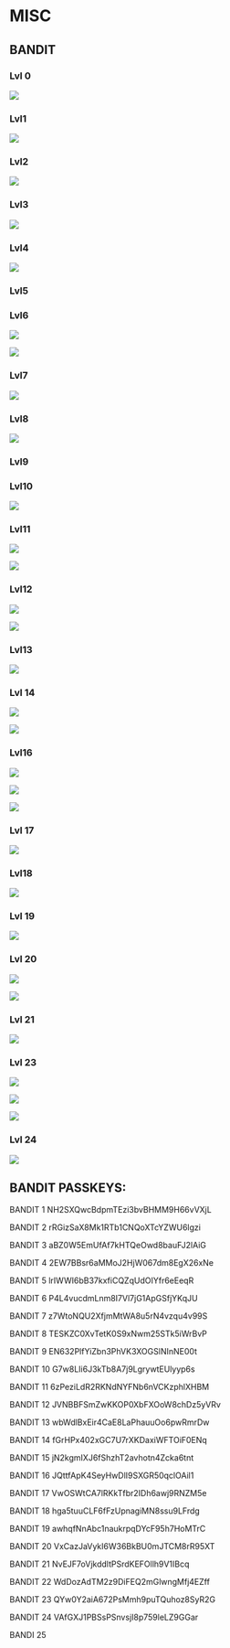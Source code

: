 # MISC

## BANDIT

### Lvl 0

![](/home/saiikishen/snap/marktext/9/.config/marktext/images/2023-07-18-20-53-02-Screenshot%20from%202023-07-05%2019-17-55.png)



### Lvl1

![](/home/saiikishen/snap/marktext/9/.config/marktext/images/2023-07-18-20-53-19-Screenshot%20from%202023-07-05%2019-20-37.png)



### Lvl2

![](/home/saiikishen/snap/marktext/9/.config/marktext/images/2023-07-18-20-53-41-Screenshot%20from%202023-07-05%2019-22-05.png)



### Lvl3

![](/home/saiikishen/snap/marktext/9/.config/marktext/images/2023-07-18-20-55-03-Screenshot%20from%202023-07-05%2019-24-47.png)



### Lvl4

![](/home/saiikishen/snap/marktext/9/.config/marktext/images/2023-07-18-20-55-20-Screenshot%20from%202023-07-05%2019-30-26.png)



### Lvl5



### Lvl6

![](/home/saiikishen/snap/marktext/9/.config/marktext/images/2023-07-18-20-59-19-Screenshot%20from%202023-07-05%2020-29-09.png)

![](/home/saiikishen/snap/marktext/9/.config/marktext/images/2023-07-18-20-59-31-Screenshot%20from%202023-07-05%2020-29-44.png)



### Lvl7

![](/home/saiikishen/snap/marktext/9/.config/marktext/images/2023-07-18-21-03-14-Screenshot%20from%202023-07-05%2020-44-54.png)



### Lvl8

![](/home/saiikishen/snap/marktext/9/.config/marktext/images/2023-07-18-21-04-51-Screenshot%20from%202023-07-05%2021-01-11.png)



### Lvl9



### Lvl10

![](/home/saiikishen/snap/marktext/9/.config/marktext/images/2023-07-18-21-05-29-Screenshot%20from%202023-07-05%2021-14-47.png)





### Lvl11

![](/home/saiikishen/snap/marktext/9/.config/marktext/images/2023-07-18-21-06-22-Screenshot%20from%202023-07-05%2021-18-30.png)

![](/home/saiikishen/snap/marktext/9/.config/marktext/images/2023-07-18-21-06-29-Screenshot%20from%202023-07-05%2021-17-45.png)



### Lvl12

![](/home/saiikishen/snap/marktext/9/.config/marktext/images/2023-07-18-21-16-16-Screenshot%20from%202023-07-05%2022-07-53.png)

![](/home/saiikishen/snap/marktext/9/.config/marktext/images/2023-07-18-21-16-33-Screenshot%20from%202023-07-05%2022-08-28.png)



### Lvl13

![](/home/saiikishen/snap/marktext/9/.config/marktext/images/2023-07-18-21-17-17-Screenshot%20from%202023-07-05%2022-21-39.png)

### Lvl 14

![](/home/saiikishen/snap/marktext/9/.config/marktext/images/2023-07-18-21-17-45-Screenshot%20from%202023-07-05%2022-14-09.png)

![](/home/saiikishen/snap/marktext/9/.config/marktext/images/2023-07-18-21-18-03-Screenshot%20from%202023-07-05%2022-26-58.png)

### Lvl16

![](/home/saiikishen/snap/marktext/9/.config/marktext/images/2023-07-18-21-18-43-Screenshot%20from%202023-07-05%2023-32-25.png)

![](/home/saiikishen/snap/marktext/9/.config/marktext/images/2023-07-18-21-21-20-Screenshot%20from%202023-07-05%2023-32-50.png)

![](/home/saiikishen/snap/marktext/9/.config/marktext/images/2023-07-18-21-21-28-Screenshot%20from%202023-07-05%2023-36-33.png)



### Lvl 17

![](/home/saiikishen/snap/marktext/9/.config/marktext/images/2023-07-18-21-21-45-Screenshot%20from%202023-07-06%2000-52-10.png)



### Lvl18

![](/home/saiikishen/snap/marktext/9/.config/marktext/images/2023-07-18-21-22-07-Screenshot%20from%202023-07-06%2001-01-23.png)



### Lvl 19

![](/home/saiikishen/snap/marktext/9/.config/marktext/images/2023-07-18-21-23-23-Screenshot%20from%202023-07-06%2001-25-03.png)

### Lvl 20

![](/home/saiikishen/snap/marktext/9/.config/marktext/images/2023-07-18-21-23-45-Screenshot%20from%202023-07-06%2001-30-35.png)

![](/home/saiikishen/snap/marktext/9/.config/marktext/images/2023-07-18-21-23-59-Screenshot%20from%202023-07-06%2001-30-41.png)

### Lvl 21

![](/home/saiikishen/snap/marktext/9/.config/marktext/images/2023-07-18-21-24-36-Screenshot%20from%202023-07-06%2001-39-16.png)

### Lvl 23

![](/home/saiikishen/snap/marktext/9/.config/marktext/images/2023-07-18-21-26-21-Screenshot%20from%202023-07-06%2003-04-12.png)

![](/home/saiikishen/snap/marktext/9/.config/marktext/images/2023-07-18-21-26-31-Screenshot%20from%202023-07-06%2002-30-30.png)

![](/home/saiikishen/snap/marktext/9/.config/marktext/images/2023-07-18-21-26-40-Screenshot%20from%202023-07-06%2003-04-22.png)



### Lvl 24

![](/home/saiikishen/snap/marktext/9/.config/marktext/images/2023-07-18-21-27-07-Pasted%20image.png)



## BANDIT PASSKEYS:

BANDIT 1 
NH2SXQwcBdpmTEzi3bvBHMM9H66vVXjL

BANDIT 2
rRGizSaX8Mk1RTb1CNQoXTcYZWU6lgzi

BANDIT 3
aBZ0W5EmUfAf7kHTQeOwd8bauFJ2lAiG

BANDIT 4
2EW7BBsr6aMMoJ2HjW067dm8EgX26xNe

BANDIT 5
lrIWWI6bB37kxfiCQZqUdOIYfr6eEeqR

BANDIT 6
P4L4vucdmLnm8I7Vl7jG1ApGSfjYKqJU

BANDIT 7
z7WtoNQU2XfjmMtWA8u5rN4vzqu4v99S

BANDIT 8
TESKZC0XvTetK0S9xNwm25STk5iWrBvP

BANDIT 9
EN632PlfYiZbn3PhVK3XOGSlNInNE00t

BANDIT 10
G7w8LIi6J3kTb8A7j9LgrywtEUlyyp6s

BANDIT 11
6zPeziLdR2RKNdNYFNb6nVCKzphlXHBM

BANDIT 12
JVNBBFSmZwKKOP0XbFXOoW8chDz5yVRv

BANDIT 13
wbWdlBxEir4CaE8LaPhauuOo6pwRmrDw

BANDIT 14
fGrHPx402xGC7U7rXKDaxiWFTOiF0ENq

BANDIT 15
jN2kgmIXJ6fShzhT2avhotn4Zcka6tnt

BANDIT 16
JQttfApK4SeyHwDlI9SXGR50qclOAil1

BANDIT 17
VwOSWtCA7lRKkTfbr2IDh6awj9RNZM5e

BANDIT 18
hga5tuuCLF6fFzUpnagiMN8ssu9LFrdg

BANDIT 19
awhqfNnAbc1naukrpqDYcF95h7HoMTrC

BANDIT 20
VxCazJaVykI6W36BkBU0mJTCM8rR95XT

BANDIT 21
NvEJF7oVjkddltPSrdKEFOllh9V1IBcq

BANDIT 22
WdDozAdTM2z9DiFEQ2mGlwngMfj4EZff

BANDIT 23
QYw0Y2aiA672PsMmh9puTQuhoz8SyR2G

BANDIT 24
VAfGXJ1PBSsPSnvsjI8p759leLZ9GGar

BANDI 25
